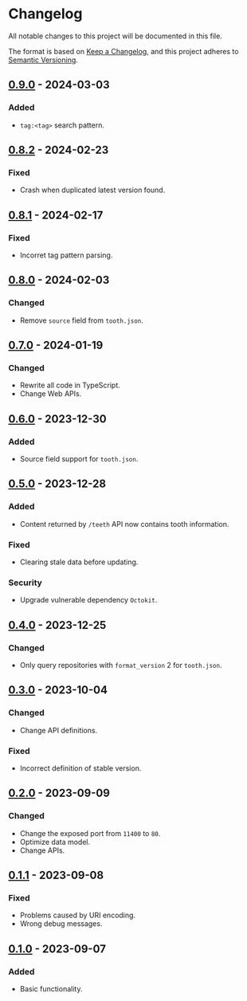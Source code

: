 # Changelog

All notable changes to this project will be documented in this file.

The format is based on [Keep a Changelog](https://keepachangelog.com/en/1.0.0/),
and this project adheres to [Semantic Versioning](https://semver.org/spec/v2.0.0.html).

## [0.9.0] - 2024-03-03

### Added

- `tag:<tag>` search pattern.

## [0.8.2] - 2024-02-23

### Fixed

- Crash when duplicated latest version found.

## [0.8.1] - 2024-02-17

### Fixed

- Incorret tag pattern parsing.

## [0.8.0] - 2024-02-03

### Changed

- Remove `source` field from `tooth.json`.

## [0.7.0] - 2024-01-19

### Changed

- Rewrite all code in TypeScript.
- Change Web APIs.

## [0.6.0] - 2023-12-30

### Added

- Source field support for `tooth.json`.

## [0.5.0] - 2023-12-28

### Added

- Content returned by `/teeth` API now contains tooth information.

### Fixed

- Clearing stale data before updating.

### Security

- Upgrade vulnerable dependency `Octokit`.

## [0.4.0] - 2023-12-25

### Changed

- Only query repositories with `format_version` 2 for `tooth.json`.

## [0.3.0] - 2023-10-04

### Changed

- Change API definitions.

### Fixed

- Incorrect definition of stable version.

## [0.2.0] - 2023-09-09

### Changed

- Change the exposed port from `11400` to `80`.
- Optimize data model.
- Change APIs.

## [0.1.1] - 2023-09-08

### Fixed

- Problems caused by URI encoding.
- Wrong debug messages.

## [0.1.0] - 2023-09-07

### Added

- Basic functionality.

[0.9.0]: https://github.com/lippkg/lip-index/compare/v0.8.2...v0.9.0
[0.8.2]: https://github.com/lippkg/lip-index/compare/v0.8.1...v0.8.2
[0.8.1]: https://github.com/lippkg/lip-index/compare/v0.8.0...v0.8.1
[0.8.0]: https://github.com/lippkg/lip-index/compare/v0.7.0...v0.8.0
[0.7.0]: https://github.com/lippkg/lip-index/compare/v0.6.0...v0.7.0
[0.6.0]: https://github.com/lippkg/lip-index/compare/v0.5.0...v0.6.0
[0.5.0]: https://github.com/lippkg/lip-index/compare/v0.4.0...v0.5.0
[0.4.0]: https://github.com/lippkg/lip-index/compare/v0.3.0...v0.4.0
[0.3.0]: https://github.com/lippkg/lip-index/compare/v0.2.0...v0.3.0
[0.2.0]: https://github.com/lippkg/lip-index/compare/v0.1.1...v0.2.0
[0.1.1]: https://github.com/lippkg/lip-index/compare/v0.1.0...v0.1.1
[0.1.0]: https://github.com/lippkg/lip-index/releases/tag/v0.1.0
